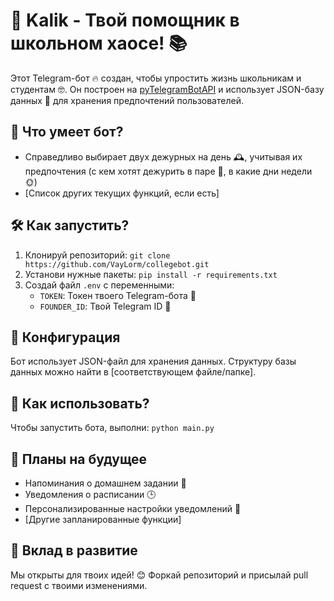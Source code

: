 # 🤖 Kalik - Твой помощник в школьном хаосе! 📚

Этот Telegram-бот 🔥 создан, чтобы упростить жизнь школьникам и студентам 🤓. Он построен на [pyTelegramBotAPI](https://github.com/eternnoir/pyTelegramBotAPI) и использует JSON-базу данных 📁 для хранения предпочтений пользователей.

## 🚀 Что умеет бот?
- Справедливо выбирает двух дежурных на день 🕰️, учитывая их предпочтения (с кем хотят дежурить в паре 👫, в какие дни недели 🌞)
- [Список других текущих функций, если есть]

## 🛠️ Как запустить?
1. Клонируй репозиторий: `git clone https://github.com/VayLorm/collegebot.git`
2. Установи нужные пакеты: `pip install -r requirements.txt`
3. Создай файл `.env` с переменными:
   - `TOKEN`: Токен твоего Telegram-бота 🤖
   - `FOUNDER_ID`: Твой Telegram ID 👤

## 🔧 Конфигурация
Бот использует JSON-файл для хранения данных. Структуру базы данных можно найти в [соответствующем файле/папке].

## 🤔 Как использовать?
Чтобы запустить бота, выполни: `python main.py`

## 🚧 Планы на будущее
- Напоминания о домашнем задании 📝
- Уведомления о расписании 🕒
- Персонализированные настройки уведомлений 🔔
- [Другие запланированные функции]

## 🤝 Вклад в развитие
Мы открыты для твоих идей! 😊 Форкай репозиторий и присылай pull request с твоими изменениями.
